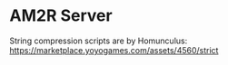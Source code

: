 # AM2R Server
String compression scripts are by Homunculus: https://marketplace.yoyogames.com/assets/4560/strict

